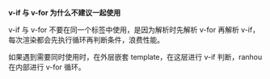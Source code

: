 **v-if 与 v-for 为什么不建议一起使用**

v-if 与 v-for 不要在同一个标签中使用，是因为解析时先解析 v-for 再解析 v-if，每次渲染都会先执行循环再判断条件，浪费性能。

如果遇到需要同时使用时，在外层嵌套 template，在这层进行 v-if 判断，ranhou 在内部进行 v-for 循环。